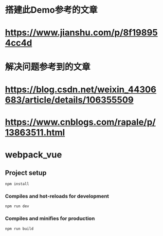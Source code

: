 # 搭建此Demo参考的文章
# https://www.jianshu.com/p/8f198954cc4d
# 解决问题参考到的文章
# https://blog.csdn.net/weixin_44306683/article/details/106355509
# https://www.cnblogs.com/rapale/p/13863511.html

# webpack_vue

## Project setup
```
npm install
```

### Compiles and hot-reloads for development
```
npm run dev
```

### Compiles and minifies for production
```
npm run build